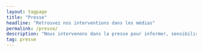 ```yaml
---
layout: tagpage
title: "Presse"
headline: "Retrouvez nos interventions dans les médias"
permalink: /presse/
description: "Nous intervenons dans la presse pour informer, sensibiliser et alerter au sujet des nuisances sonores."
tag: presse
---
```

